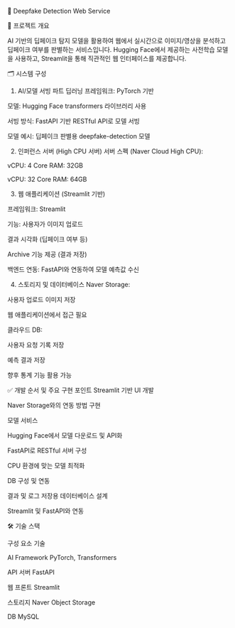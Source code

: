 🧠 Deepfake Detection Web Service

📌 프로젝트 개요

AI 기반의 딥페이크 탐지 모델을 활용하여 웹에서 실시간으로 이미지/영상을 분석하고 딥페이크 여부를 판별하는 서비스입니다. 
Hugging Face에서 제공하는 사전학습 모델을 사용하고, Streamlit을 통해 직관적인 웹 인터페이스를 제공합니다.

🗂️ 시스템 구성
1. AI/모델 서빙 파트
딥러닝 프레임워크: PyTorch 기반

모델: Hugging Face transformers 라이브러리 사용

서빙 방식: FastAPI 기반 RESTful API로 모델 서빙

모델 예시: 딥페이크 판별용 deepfake-detection 모델

2. 인퍼런스 서버 (High CPU 서버)
서버 스펙 (Naver Cloud High CPU):

vCPU: 4 Core RAM: 32GB

vCPU: 32 Core RAM: 64GB


3. 웹 애플리케이션 (Streamlit 기반)

프레임워크: Streamlit

기능:
사용자가 이미지 업로드

결과 시각화 (딥페이크 여부 등)

Archive 기능 제공 (결과 저장)

백엔드 연동: FastAPI와 연동하여 모델 예측값 수신

4. 스토리지 및 데이터베이스
Naver Storage:

사용자 업로드 이미지 저장

웹 애플리케이션에서 접근 필요

클라우드 DB:

사용자 요청 기록 저장

예측 결과 저장

향후 통계 기능 활용 가능

✅ 개발 순서 및 주요 구현 포인트
Streamlit 기반 UI 개발

Naver Storage와의 연동 방법 구현

모델 서비스

Hugging Face에서 모델 다운로드 및 API화

FastAPI로 RESTful 서버 구성

CPU 환경에 맞는 모델 최적화

DB 구성 및 연동

결과 및 로그 저장용 데이터베이스 설계

Streamlit 및 FastAPI와 연동


🛠 기술 스택

구성 요소	기술

AI Framework	PyTorch, Transformers

API 서버	FastAPI

웹 프론트	Streamlit

스토리지	Naver Object Storage

DB	MySQL
